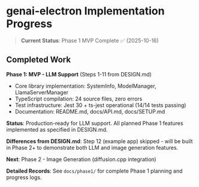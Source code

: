 # genai-electron Implementation Progress

> **Current Status**: Phase 1 MVP Complete ✅ (2025-10-16)

## Completed Work

**Phase 1: MVP - LLM Support** (Steps 1-11 from DESIGN.md)
- Core library implementation: SystemInfo, ModelManager, LlamaServerManager
- TypeScript compilation: 24 source files, zero errors
- Test infrastructure: Jest 30 + ts-jest operational (14/14 tests passing)
- Documentation: README.md, docs/API.md, docs/SETUP.md

**Status**: Production-ready for LLM support. All planned Phase 1 features implemented as specified in DESIGN.md.

**Differences from DESIGN.md**: Step 12 (example app) skipped - will be built in Phase 2+ to demonstrate both LLM and image generation features.

**Next**: Phase 2 - Image Generation (diffusion.cpp integration)

**Detailed Records**: See `docs/phase1/` for complete Phase 1 planning and progress logs.
